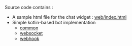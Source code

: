 Source code contains :

- A sample html file for the chat widget : [web/index.html](web/index.html)
- Simple kotlin-based bot implementation
    - [common](common/src/main/kotlin/bot.kt)
    - [websocket](websocket/src/main/kotlin/StartWebsocket.kt) 
    - [webhook](webhook/src/main/kotlin/StartWebhook.kt)